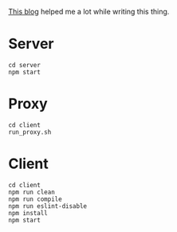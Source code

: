 [This blog](https://medium.com/@kasturesushrut/how-to-use-grpc-with-react-450283592188) helped me a lot while writing this thing.

# Server
```
cd server
npm start
```

# Proxy
```
cd client
run_proxy.sh
```

# Client
```
cd client
npm run clean
npm run compile
npm run eslint-disable
npm install
npm start

```
